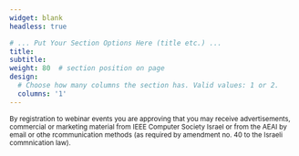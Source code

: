 ```yaml
---
widget: blank
headless: true

# ... Put Your Section Options Here (title etc.) ...
title: 
subtitle:
weight: 80  # section position on page
design:
  # Choose how many columns the section has. Valid values: 1 or 2.
  columns: '1'
---
```


<sub>By registration to webinar events you are approving that you may receive advertisements, commercial or marketing material
from IEEE Computer Society Israel or from the AEAI by email or othe rcommunication methods (as required by amendment no. 40 to
the Israeli commnication law).</sub>

